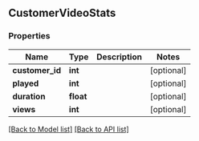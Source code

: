 ## CustomerVideoStats

### Properties
Name | Type | Description | Notes
------------ | ------------- | ------------- | -------------
**customer_id** | **int** |  | [optional] 
**played** | **int** |  | [optional] 
**duration** | **float** |  | [optional] 
**views** | **int** |  | [optional] 

[[Back to Model list]](#documentation-for-models) [[Back to API list]](#documentation-for-api-endpoints)


